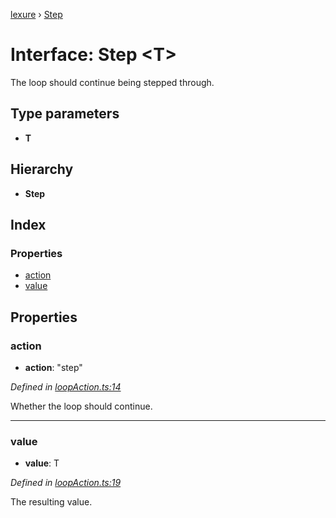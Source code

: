 [lexure](../README.md) › [Step](step.md)

# Interface: Step \<**T**\>

The loop should continue being stepped through.

## Type parameters

* **T**

## Hierarchy

* **Step**

## Index

### Properties

* [action](step.md#action)
* [value](step.md#value)

## Properties

###  action

* **action**: "step"

*Defined in [loopAction.ts:14](https://github.com/1Computer1/lexure/blob/f9054d8/src/loopAction.ts#L14)*

Whether the loop should continue.

___

###  value

* **value**: T

*Defined in [loopAction.ts:19](https://github.com/1Computer1/lexure/blob/f9054d8/src/loopAction.ts#L19)*

The resulting value.
